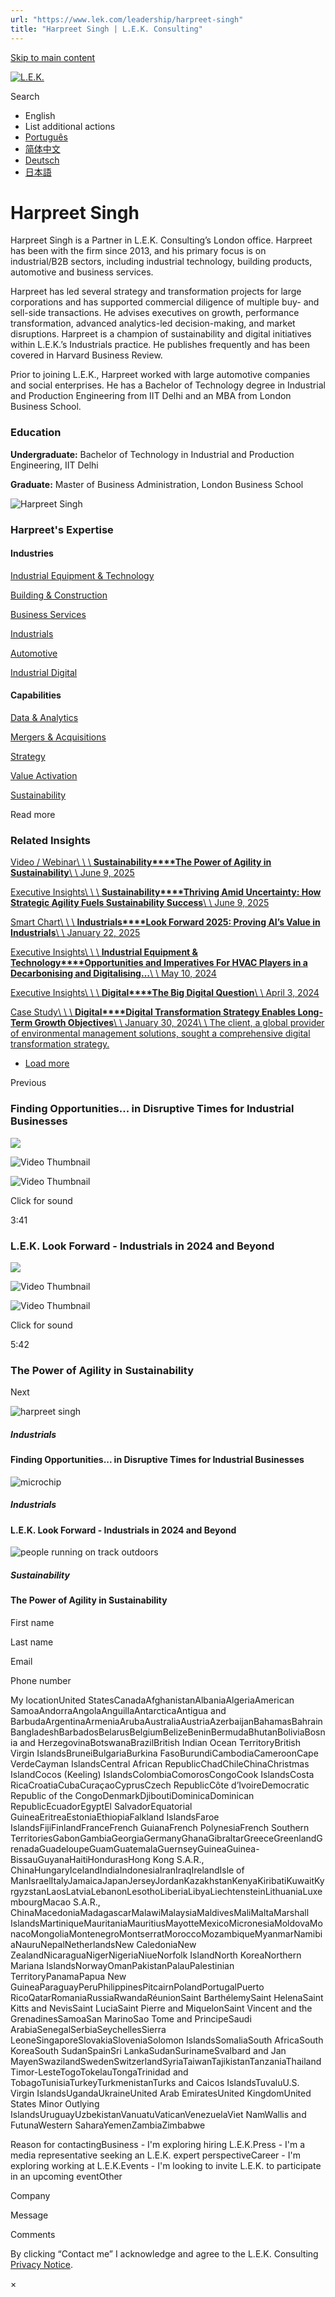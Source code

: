 ```yaml
---
url: "https://www.lek.com/leadership/harpreet-singh"
title: "Harpreet Singh | L.E.K. Consulting"
---
```


[Skip to main content](https://www.lek.com/leadership/harpreet-singh#main-content)

[![L.E.K.](https://www.lek.com/themes/lek/images/new-logo.svg)](https://www.lek.com/ "L.E.K.")

Search

- English
- List additional actions
- [Português](https://www.lek.com/pt-br/lek-brazil)
- [简体中文](https://www.lek.com/zh-hant/lek-china)
- [Deutsch](https://www.lek.com/de/lek-germany)
- [日本語](https://www.lek.com/ja/lek-japan)

# Harpreet Singh

Harpreet Singh is a Partner in L.E.K. Consulting’s London office. Harpreet has been with the firm since 2013, and his primary focus is on industrial/B2B sectors, including industrial technology, building products, automotive and business services.

Harpreet has led several strategy and transformation projects for large corporations and has supported commercial diligence of multiple buy- and sell-side transactions. He advises executives on growth, performance transformation, advanced analytics-led decision-making, and market disruptions. Harpreet is a champion of sustainability and digital initiatives within L.E.K.’s Industrials practice. He publishes frequently and has been covered in Harvard Business Review.

Prior to joining L.E.K., Harpreet worked with large automotive companies and social enterprises. He has a Bachelor of Technology degree in Industrial and Production Engineering from IIT Delhi and an MBA from London Business School.

### Education

**Undergraduate:** Bachelor of Technology in Industrial and Production Engineering, IIT Delhi

**Graduate:** Master of Business Administration, London Business School

![Harpreet Singh](https://www.lek.com/sites/default/files/profile-images/harpreet-singh_web.jpg)

### Harpreet's Expertise

#### Industries

[Industrial Equipment & Technology](https://www.lek.com/industries/industrials/industrial-equipment-technology)

[Building & Construction](https://www.lek.com/industries/building-construction)

[Business Services](https://www.lek.com/industries/business-services)

[Industrials](https://www.lek.com/industries/industrials)

[Automotive](https://www.lek.com/industries/industrials/automotive)

[Industrial Digital](https://www.lek.com/industries/industrials/industrial-digital)

#### Capabilities

[Data & Analytics](https://www.lek.com/capabilities/data-analytics)

[Mergers & Acquisitions](https://www.lek.com/capabilities/mergers-acquisitions)

[Strategy](https://www.lek.com/capabilities/strategy)

[Value Activation](https://www.lek.com/capabilities/organizational-strategy/value-activation)

[Sustainability](https://www.lek.com/capabilities/sustainability)

Read more

### Related Insights

[Video / Webinar\\
\\
\\
**Sustainability****The Power of Agility in Sustainability**\\
\\
June 9, 2025](https://www.lek.com/insights/all/eu/vd/power-agility-sustainability)

[Executive Insights\\
\\
\\
**Sustainability****Thriving Amid Uncertainty: How Strategic Agility Fuels Sustainability Success**\\
\\
June 9, 2025](https://www.lek.com/insights/ind/global/ei/thriving-amid-uncertainty-how-strategic-agility-fuels-sustainability-success)

[Smart Chart\\
\\
\\
**Industrials****Look Forward 2025: Proving AI’s Value in Industrials**\\
\\
January 22, 2025](https://www.lek.com/insights/ind/eu/sc/look-forward-2025-proving-ais-value-industrials)

[Executive Insights\\
\\
\\
**Industrial Equipment & Technology****Opportunities and Imperatives For HVAC Players in a Decarbonising and Digitalising…**\\
\\
May 10, 2024](https://www.lek.com/insights/ind/eu/ei/opportunities-and-imperatives-hvac-players-decarbonising-and-digitalising)

[Executive Insights\\
\\
\\
**Digital****The Big Digital Question**\\
\\
April 3, 2024](https://www.lek.com/insights/dig/eu/ei/big-digital-question)

[Case Study\\
\\
\\
**Digital****Digital Transformation Strategy Enables Long-Term Growth Objectives**\\
\\
January 30, 2024\\
\\
The client, a global provider of environmental management solutions, sought a comprehensive digital transformation strategy.](https://www.lek.com/insights/dig/eu/cs/digital-transformation-strategy-enables-long-term-growth-objectives)

- [Load more](https://www.lek.com/leadership/harpreet-singh?page=1 "Load more items")

Previous

### Finding Opportunities... in Disruptive Times for Industrial Businesses

![](https://fast.wistia.com/embed/medias/l8dthabhuy/swatch)

![Video Thumbnail](https://fast.wistia.com/embed/medias/l8dthabhuy/swatch)

![Video Thumbnail](https://embed-ssl.wistia.com/deliveries/069e61973692f58221699b5cb17ae233794f26b6.webp?image_crop_resized=1920x1080)

Click for sound

3:41

### L.E.K. Look Forward - Industrials in 2024 and Beyond

![](https://fast.wistia.com/embed/medias/muivyn5aq2/swatch)

![Video Thumbnail](https://fast.wistia.com/embed/medias/muivyn5aq2/swatch)

![Video Thumbnail](https://embed-ssl.wistia.com/deliveries/9ebc3f2a11bcecdd22e8c359428db269.webp?image_crop_resized=1920x1080)

Click for sound

5:42

### The Power of Agility in Sustainability

Next

![harpreet singh](https://www.lek.com/sites/default/files/teaser-images/Harpreet-Singh-industrials_0.png)

##### Industrials

#### Finding Opportunities... in Disruptive Times for Industrial Businesses

![microchip](https://www.lek.com/sites/default/files/teaser-images/harpeet-look-forward_teaser.jpg)

##### Industrials

#### L.E.K. Look Forward - Industrials in 2024 and Beyond

![people running on track outdoors](https://www.lek.com/sites/default/files/teaser-images/agility-sustainability-teaser.png)

##### Sustainability

#### The Power of Agility in Sustainability

First name

Last name

Email

Phone number

My locationUnited StatesCanadaAfghanistanAlbaniaAlgeriaAmerican SamoaAndorraAngolaAnguillaAntarcticaAntigua and BarbudaArgentinaArmeniaArubaAustraliaAustriaAzerbaijanBahamasBahrainBangladeshBarbadosBelarusBelgiumBelizeBeninBermudaBhutanBoliviaBosnia and HerzegovinaBotswanaBrazilBritish Indian Ocean TerritoryBritish Virgin IslandsBruneiBulgariaBurkina FasoBurundiCambodiaCameroonCape VerdeCayman IslandsCentral African RepublicChadChileChinaChristmas IslandCocos (Keeling) IslandsColombiaComorosCongoCook IslandsCosta RicaCroatiaCubaCuraçaoCyprusCzech RepublicCôte d’IvoireDemocratic Republic of the CongoDenmarkDjiboutiDominicaDominican RepublicEcuadorEgyptEl SalvadorEquatorial GuineaEritreaEstoniaEthiopiaFalkland IslandsFaroe IslandsFijiFinlandFranceFrench GuianaFrench PolynesiaFrench Southern TerritoriesGabonGambiaGeorgiaGermanyGhanaGibraltarGreeceGreenlandGrenadaGuadeloupeGuamGuatemalaGuernseyGuineaGuinea-BissauGuyanaHaitiHondurasHong Kong S.A.R., ChinaHungaryIcelandIndiaIndonesiaIranIraqIrelandIsle of ManIsraelItalyJamaicaJapanJerseyJordanKazakhstanKenyaKiribatiKuwaitKyrgyzstanLaosLatviaLebanonLesothoLiberiaLibyaLiechtensteinLithuaniaLuxembourgMacao S.A.R., ChinaMacedoniaMadagascarMalawiMalaysiaMaldivesMaliMaltaMarshall IslandsMartiniqueMauritaniaMauritiusMayotteMexicoMicronesiaMoldovaMonacoMongoliaMontenegroMontserratMoroccoMozambiqueMyanmarNamibiaNauruNepalNetherlandsNew CaledoniaNew ZealandNicaraguaNigerNigeriaNiueNorfolk IslandNorth KoreaNorthern Mariana IslandsNorwayOmanPakistanPalauPalestinian TerritoryPanamaPapua New GuineaParaguayPeruPhilippinesPitcairnPolandPortugalPuerto RicoQatarRomaniaRussiaRwandaRéunionSaint BarthélemySaint HelenaSaint Kitts and NevisSaint LuciaSaint Pierre and MiquelonSaint Vincent and the GrenadinesSamoaSan MarinoSao Tome and PrincipeSaudi ArabiaSenegalSerbiaSeychellesSierra LeoneSingaporeSlovakiaSloveniaSolomon IslandsSomaliaSouth AfricaSouth KoreaSouth SudanSpainSri LankaSudanSurinameSvalbard and Jan MayenSwazilandSwedenSwitzerlandSyriaTaiwanTajikistanTanzaniaThailandTimor-LesteTogoTokelauTongaTrinidad and TobagoTunisiaTurkeyTurkmenistanTurks and Caicos IslandsTuvaluU.S. Virgin IslandsUgandaUkraineUnited Arab EmiratesUnited KingdomUnited States Minor Outlying IslandsUruguayUzbekistanVanuatuVaticanVenezuelaViet NamWallis and FutunaWestern SaharaYemenZambiaZimbabwe

Reason for contactingBusiness - I'm exploring hiring L.E.K.Press - I'm a media representative seeking an L.E.K. expert perspectiveCareer - I'm exploring working at L.E.K.Events - I'm looking to invite L.E.K. to participate in an upcoming eventOther

Company

Message

Comments

By clicking “Contact me” I acknowledge and agree to the L.E.K. Consulting [Privacy Notice](https://www.lek.com/lek-consulting-privacy-policy).

×